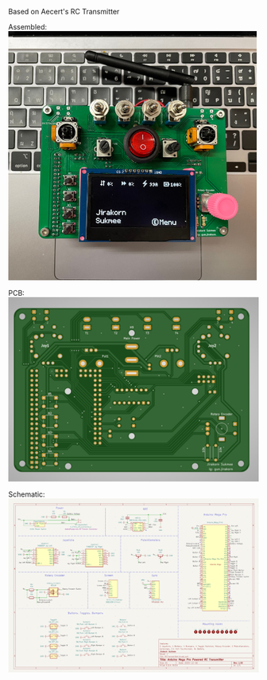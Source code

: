 Based on Aecert's RC Transmitter


Assembled:
![PCB-Assembled](assets/JoyCon.png)

PCB: 
![PCB](assets/PCB-screenshot.png)

Schematic:
![PCB-Schematic](assets/PCB-Schematic.png)
